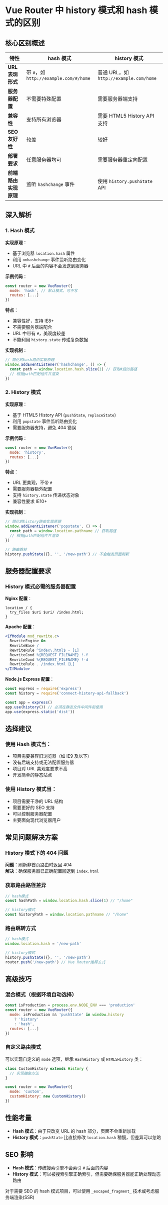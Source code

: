 # Vue Router 中 history 模式和 hash 模式的区别

## 核心区别概述

| 特性                | hash 模式                         | history 模式                      |
|---------------------|----------------------------------|----------------------------------|
| **URL 表现形式**     | 带 `#`，如 `http://example.com/#/home` | 普通 URL，如 `http://example.com/home` |
| **服务器配置**       | 不需要特殊配置                    | 需要服务器端支持                  |
| **兼容性**          | 支持所有浏览器                    | 需要 HTML5 History API 支持        |
| **SEO 友好性**       | 较差                              | 较好                              |
| **部署要求**         | 任意服务器均可                    | 需要服务器重定向配置              |
| **前端路由实现原理** | 监听 `hashchange` 事件            | 使用 `history.pushState` API       |

## 深入解析

### 1. Hash 模式

**实现原理**：
- 基于浏览器 `location.hash` 属性
- 利用 `onhashchange` 事件监听路由变化
- URL 中 `#` 后面的内容不会发送到服务器

**示例代码**：
```javascript
const router = new VueRouter({
  mode: 'hash', // 默认模式，可不写
  routes: [...]
})
```

**特点**：
- 兼容性好，支持 IE8+
- 不需要服务器端配合
- URL 中带有 `#`，美观度较差
- 不能利用 `history.state` 传递复杂数据

**实现机制**：
```javascript
// 简化的hash路由实现原理
window.addEventListener('hashchange', () => {
  const path = window.location.hash.slice(1) // 获取#后的路径
  // 根据path匹配组件并渲染
})
```

### 2. History 模式

**实现原理**：
- 基于 HTML5 History API (`pushState`, `replaceState`)
- 利用 `popstate` 事件监听路由变化
- 需要服务器支持，避免 404 错误

**示例代码**：
```javascript
const router = new VueRouter({
  mode: 'history',
  routes: [...]
})
```

**特点**：
- URL 更美观，不带 `#`
- 需要服务器额外配置
- 支持 `history.state` 传递状态对象
- 兼容性要求 IE10+

**实现机制**：
```javascript
// 简化的history路由实现原理
window.addEventListener('popstate', () => {
  const path = window.location.pathname // 获取路径
  // 根据path匹配组件并渲染
})

// 路由跳转
history.pushState({}, '', '/new-path') // 不会触发页面刷新
```

## 服务器配置要求

### History 模式必需的服务器配置

**Nginx 配置**：
```nginx
location / {
  try_files $uri $uri/ /index.html;
}
```

**Apache 配置**：
```apache
<IfModule mod_rewrite.c>
  RewriteEngine On
  RewriteBase /
  RewriteRule ^index\.html$ - [L]
  RewriteCond %{REQUEST_FILENAME} !-f
  RewriteCond %{REQUEST_FILENAME} !-d
  RewriteRule . /index.html [L]
</IfModule>
```

**Node.js Express 配置**：
```javascript
const express = require('express')
const history = require('connect-history-api-fallback')

const app = express()
app.use(history()) // 必须在静态文件中间件前使用
app.use(express.static('dist'))
```

## 选择建议

### 使用 Hash 模式当：
- 项目需要兼容旧浏览器（如 IE9 及以下）
- 没有后端支持或无法配置服务器
- 项目对 URL 美观度要求不高
- 开发简单的静态站点

### 使用 History 模式当：
- 项目需要干净的 URL 结构
- 需要更好的 SEO 支持
- 可以控制服务器配置
- 主要面向现代浏览器用户

## 常见问题解决方案

### History 模式下的 404 问题
**问题**：刷新非首页路由时返回 404  
**解决**：确保服务器已正确配置回退到 `index.html`

### 获取路由路径差异
```javascript
// hash模式
const hashPath = window.location.hash.slice(1) // "/home"

// history模式 
const historyPath = window.location.pathname // "/home"
```

### 路由跳转方式
```javascript
// hash模式
window.location.hash = '/new-path'

// history模式
history.pushState({}, '', '/new-path')
router.push('/new-path') // Vue Router推荐方式
```

## 高级技巧

### 混合模式（根据环境自动选择）
```javascript
const isProduction = process.env.NODE_ENV === 'production'
const router = new VueRouter({
  mode: isProduction && 'pushState' in window.history 
    ? 'history' 
    : 'hash',
  routes: [...]
})
```

### 自定义路由模式
可以实现自定义的 `mode` 选项，继承 `HashHistory` 或 `HTML5History` 类：
```javascript
class CustomHistory extends History {
  // 实现抽象方法
}

const router = new VueRouter({
  mode: 'custom',
  customHistory: new CustomHistory()
})
```

## 性能考量

- **Hash 模式**：由于只改变 URL 的 hash 部分，页面不会重新加载
- **History 模式**：`pushState` 比直接修改 `location.hash` 稍慢，但差异可以忽略

## SEO 影响

- **Hash 模式**：传统搜索引擎不会索引 `#` 后面的内容
- **History 模式**：可以被搜索引擎正确索引，但需要确保服务器能正确处理动态路由

对于需要 SEO 的 hash 模式项目，可以使用 `_escaped_fragment_` 技术或考虑服务端渲染(SSR)
